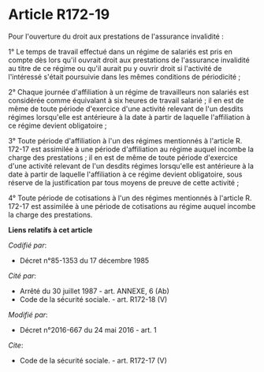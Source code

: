 # Article R172-19

Pour l'ouverture du droit aux prestations de l'assurance invalidité : 

1° Le temps de travail effectué dans un régime de salariés est pris en compte dès lors qu'il ouvrait droit aux prestations de
l'assurance invalidité au titre de ce régime ou qu'il aurait pu y ouvrir droit si l'activité de l'intéressé s'était
poursuivie dans les mêmes conditions de périodicité ; 

2° Chaque journée d'affiliation à un régime de travailleurs non salariés est considérée comme équivalant à six heures de
travail salarié ; il en est de même de toute période d'exercice d'une activité relevant de l'un desdits régimes lorsqu'elle
est antérieure à la date à partir de laquelle l'affiliation à ce régime devient obligatoire ; 

3° Toute période d'affiliation à l'un des régimes mentionnés à l'article R. 172-17 est assimilée à une période d'affiliation
au régime auquel incombe la charge des prestations ; il en est de même de toute période d'exercice d'une activité relevant de
l'un desdits régimes lorsqu'elle est antérieure à la date à partir de laquelle l'affiliation à ce régime devient obligatoire,
sous réserve de la justification par tous moyens de preuve de cette activité ; 

4° Toute période de cotisations à l'un des régimes mentionnés à l'article R. 172-17 est assimilée à une période de
cotisations au régime auquel incombe la charge des prestations.

**Liens relatifs à cet article**

_Codifié par_:

  - Décret n°85-1353 du 17 décembre 1985

_Cité par_:

  - Arrêté du 30 juillet 1987 - art. ANNEXE, 6 (Ab)
  - Code de la sécurité sociale. - art. R172-18 (V)

_Modifié par_:

  - Décret n°2016-667 du 24 mai 2016 - art. 1

_Cite_:

  - Code de la sécurité sociale. - art. R172-17 (V)

